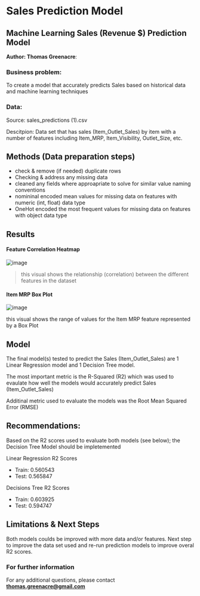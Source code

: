 # Sales Prediction Model
## Machine Learning Sales (Revenue $) Prediction Model 

**Author: Thomas Greenacre**: 

### Business problem:

To create a model that accurately predicts Sales based on historical data and machine learning techniques


### Data:
Source: sales_predictions (1).csv

Descitpion: Data set that has sales (Item_Outlet_Sales) by item with a number of features including Item_MRP, Item_Visibility, Outlet_Size, etc.


## Methods (Data preparation steps)
- check & remove (if needed) duplicate rows
- Checking & address any missing data
- cleaned any fields where approapriate to solve for similar value naming conventions
- nomininal encoded mean values for missing data on features with numeric (int, float) data type
- OneHot encoded the most frequent values for missing data on features with object data type

## Results

#### Feature Correlation Heatmap

![image](https://user-images.githubusercontent.com/104700955/176902787-08c2a6eb-a7b2-472b-8fd1-f377b33a294d.png)

> this visual shows the relationship (correlation) between the different features in the dataset

#### Item MRP Box Plot

![image](https://user-images.githubusercontent.com/104700955/176902544-9e3ea546-06c6-4185-8a5e-e69b741bd91b.png)

this visual shows the range of values for the Item MRP feature represented by a Box Plot

## Model

The final model(s) tested to predict the Sales (Item_Outlet_Sales) are 1 Linear Regression model and 1 Decision Tree model.

The most important metric is the R-Squared (R2) which was used to evaulate how well the models would accurately predict Sales (Item_Outlet_Sales)

Additinal metric used to evaluate the models was the Root Mean Squared Error (RMSE)

## Recommendations:

Based on the R2 scores used to evaluate both models (see below); the Decision Tree Model should be impletemented

Linear Regression R2 Scores
*   Train: 0.560543
*   Test: 0.565847

Decisions Tree R2 Scores
*   Train: 0.603925
*   Test: 0.594747


## Limitations & Next Steps

Both models coulds be improved with more data and/or features. Next step to improve the data set used and re-run prediction models to improve overal R2 scores.


### For further information


For any additional questions, please contact **thomas.greenacre@gmail.com**
